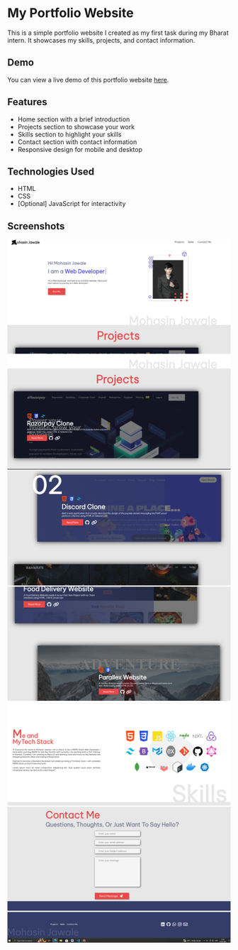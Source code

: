 # My Portfolio Website

This is a simple portfolio website I created as my first task during my Bharat intern. It showcases my skills, projects, and contact information.

## Demo
You can view a live demo of this portfolio website [here](https://www.example.com).

## Features
- Home section with a brief introduction
- Projects section to showcase your work
- Skills section to highlight your skills
- Contact section with contact information
- Responsive design for mobile and desktop

## Technologies Used
- HTML
- CSS
- [Optional] JavaScript for interactivity

## Screenshots

<img src="ss1.PNG">
<img src="ss2.PNG">
<img src="ss3.PNG">
<img src="ss4.PNG">
<img src="ss5.PNG">
<img src="ss6.PNG">
<img src="ss7.PNG">

